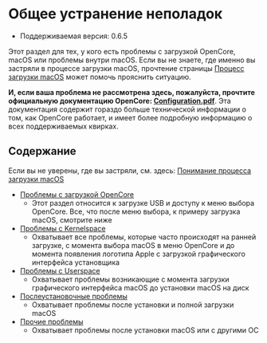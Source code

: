 # Общее устранение неполадок

* Поддерживаемая версия: 0.6.5

Этот раздел для тех, у кого есть проблемы с загрузкой OpenCore, macOS или проблемы внутри macOS. Если вы не знаете, где именно вы застряли в процессе загрузки macOS, прочтение страницы [Процесс загрузки macOS](../troubleshooting/boot.md) может помочь прояснить ситуацию.

**И, если ваша проблема не рассмотрена здесь, пожалуйста, прочтите официальную документацию OpenCore: [Configuration.pdf](https://github.com/acidanthera/OpenCorePkg/blob/master/Docs/Configuration.pdf)**. Эта документация содержит гораздо больше технической информации о том, как OpenCore работает, и имеет более подробную информацию о всех поддерживаемых квирках.

## Содержание

Если вы не уверены, где вы застряли, см. здесь: [Понимание процесса загрузки macOS](../troubleshooting/boot.md)

* [Проблемы с загрузкой OpenCore](./extended/opencore-issues.md)
  * Этот раздел относится к загрузке USB и доступу к меню выбора OpenCore. Все, что после меню выбора, к примеру загрузка macOS, смотрите ниже
* [Проблемы с Kernelspace](./extended/kernel-issues.md)
  * Охватывает все проблемы, которые часто происходят на ранней загрузке, с момента выбора macOS в меню OpenCore и до момента появления логотипа Apple с загрузкой графического интерфейса установщика
* [Проблемы с Userspace](./extended/userspace-issues.md)
  * Охватывает проблемы возникающие с момента загрузки графического интерфейса macOS до установки macOS на диск
* [Послеустановочные проблемы](./extended/post-issues.md)
  * Охватывает проблемы после установки и полной загрузки macOS
* [Прочие проблемы](./extended/misc-issues.md)
  * Охватывает проблемы после установки macOS или с другими ОС
